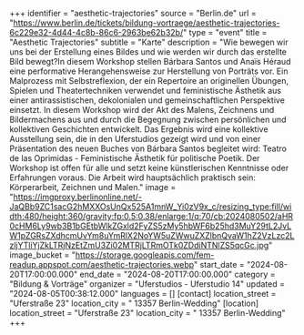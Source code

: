 +++
identifier = "aesthetic-trajectories"
source = "Berlin.de"
url = "https://www.berlin.de/tickets/bildung-vortraege/aesthetic-trajectories-6c229e32-4d44-4c8b-86c6-2963be62b32b/"
type = "event"
title = "Aesthetic Trajectories"
subtitle = "Karte"
description = "Wie bewegen wir uns bei der Erstellung eines Bildes und wie werden wir durch das erstellte Bild bewegt?In diesem Workshop stellen Bárbara Santos und Anaïs Héraud eine performative Herangehensweise zur Herstellung von Porträts vor. Ein Malprozess mit Selbstreflexion, der ein Repertoire an originellen Übungen, Spielen und Theatertechniken verwendet und feministische Ästhetik aus einer antirassistischen, dekolonialen und gemeinschaftlichen Perspektive einsetzt. In diesem Workshop wird der Akt des Malens, Zeichnens und Bildermachens aus und durch die Begegnung zwischen persönlichen und kollektiven Geschichten entwickelt. Das Ergebnis wird eine kollektive Ausstellung sein, die in den Uferstudios gezeigt wird und von einer Präsentation des neuen Buches von Bárbara Santos begleitet wird: Teatro de las Oprimidas - Feministische Ästhetik für politische Poetik. Der Workshop ist offen für alle und setzt keine künstlerischen Kenntnisse oder Erfahrungen voraus. Die Arbeit wird hauptsächlich praktisch sein: Körperarbeit, Zeichnen und Malen."
image = "https://imgproxy.berlinonline.net/-JaQBb9ZC1sacG2hMXXOsUnQx525A1mnW_Yi0zV9x_c/resizing_type:fill/width:480/height:360/gravity:fp:0.5:0.38/enlarge:1/q:70/cb:2024080502/aHR0cHM6Ly9wb3B1bGEtbWlkZGxld2FyZS5zMy5hbWF6b25hd3MuY29tL2JvLW1pZGRsZXdhcmUvYm8uYmRlX2NoYW5uZWwuZXZlbnQvaW1hZ2VzLzc2LzljYTliYjZkLTRjNzEtZmU3Zi02MTRjLTRmOTk0ZDdiNTNlZS5qcGc.jpg"
image_bucket = "https://storage.googleapis.com/fem-readup.appspot.com/aesthetic-trajectories.webp"
start_date = "2024-08-20T17:00:00.000"
end_date = "2024-08-20T17:00:00.000"
category = "Bildung & Vorträge"
organizer = "Uferstudios - Uferstudio 14"
updated = "2024-08-05T00:38:12.000"
languages = []
[contact]
location_street = "Uferstraße 23"
location_city = " 13357 Berlin-Wedding"
[location]
location_street = "Uferstraße 23"
location_city = " 13357 Berlin-Wedding"
+++
